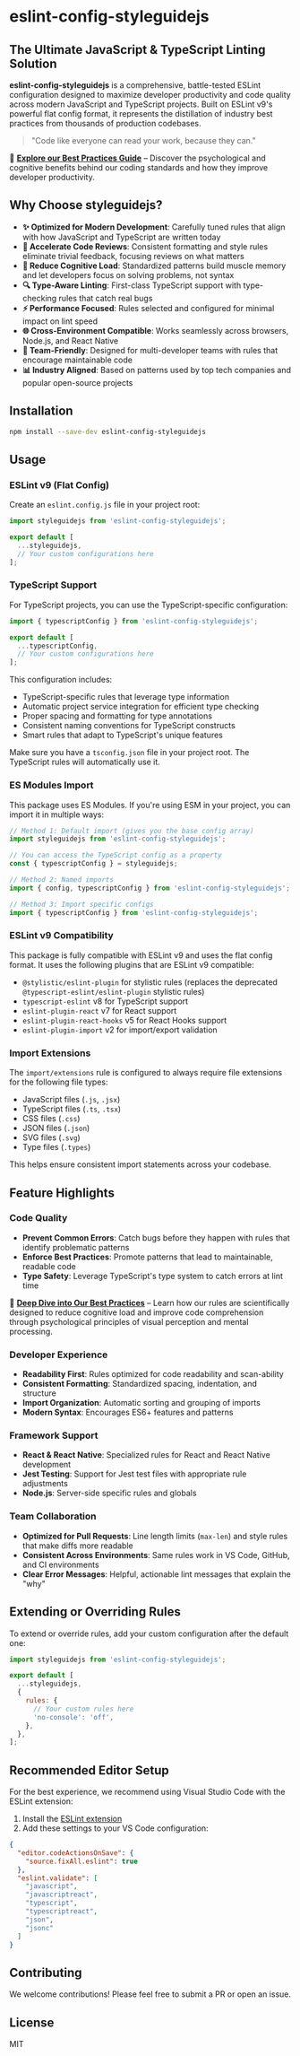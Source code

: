 # eslint-config-styleguidejs

## The Ultimate JavaScript & TypeScript Linting Solution

**eslint-config-styleguidejs** is a comprehensive, battle-tested ESLint configuration designed to maximize developer productivity and code quality across modern JavaScript and TypeScript projects. Built on ESLint v9's powerful flat config format, it represents the distillation of industry best practices from thousands of production codebases.

> "Code like everyone can read your work, because they can."

📖 **[Explore our Best Practices Guide](./BEST_PRACTICES.md)** – Discover the psychological and cognitive benefits behind our coding standards and how they improve developer productivity.

## Why Choose styleguidejs?

- **✨ Optimized for Modern Development**: Carefully tuned rules that align with how JavaScript and TypeScript are written today
- **🚀 Accelerate Code Reviews**: Consistent formatting and style rules eliminate trivial feedback, focusing reviews on what matters
- **🧠 Reduce Cognitive Load**: Standardized patterns build muscle memory and let developers focus on solving problems, not syntax
- **🔍 Type-Aware Linting**: First-class TypeScript support with type-checking rules that catch real bugs
- **⚡ Performance Focused**: Rules selected and configured for minimal impact on lint speed
- **🌐 Cross-Environment Compatible**: Works seamlessly across browsers, Node.js, and React Native
- **🤝 Team-Friendly**: Designed for multi-developer teams with rules that encourage maintainable code
- **📊 Industry Aligned**: Based on patterns used by top tech companies and popular open-source projects

## Installation

```bash
npm install --save-dev eslint-config-styleguidejs
```

## Usage

### ESLint v9 (Flat Config)

Create an `eslint.config.js` file in your project root:

```js
import styleguidejs from 'eslint-config-styleguidejs';

export default [
  ...styleguidejs,
  // Your custom configurations here
];
```

### TypeScript Support

For TypeScript projects, you can use the TypeScript-specific configuration:

```js
import { typescriptConfig } from 'eslint-config-styleguidejs';

export default [
  ...typescriptConfig,
  // Your custom configurations here
];
```

This configuration includes:

- TypeScript-specific rules that leverage type information
- Automatic project service integration for efficient type checking
- Proper spacing and formatting for type annotations
- Consistent naming conventions for TypeScript constructs
- Smart rules that adapt to TypeScript's unique features

Make sure you have a `tsconfig.json` file in your project root. The TypeScript rules will automatically use it.

### ES Modules Import

This package uses ES Modules. If you're using ESM in your project, you can import it in multiple ways:

```js
// Method 1: Default import (gives you the base config array)
import styleguidejs from 'eslint-config-styleguidejs';

// You can access the TypeScript config as a property
const { typescriptConfig } = styleguidejs;

// Method 2: Named imports
import { config, typescriptConfig } from 'eslint-config-styleguidejs';

// Method 3: Import specific configs
import { typescriptConfig } from 'eslint-config-styleguidejs';
```

### ESLint v9 Compatibility

This package is fully compatible with ESLint v9 and uses the flat config format. It uses the following plugins that are ESLint v9 compatible:

- `@stylistic/eslint-plugin` for stylistic rules (replaces the deprecated `@typescript-eslint/eslint-plugin` stylistic rules)
- `typescript-eslint` v8 for TypeScript support
- `eslint-plugin-react` v7 for React support
- `eslint-plugin-react-hooks` v5 for React Hooks support
- `eslint-plugin-import` v2 for import/export validation

### Import Extensions

The `import/extensions` rule is configured to always require file extensions for the following file types:
- JavaScript files (`.js`, `.jsx`)
- TypeScript files (`.ts`, `.tsx`)
- CSS files (`.css`)
- JSON files (`.json`)
- SVG files (`.svg`)
- Type files (`.types`)

This helps ensure consistent import statements across your codebase.

## Feature Highlights

### Code Quality

- **Prevent Common Errors**: Catch bugs before they happen with rules that identify problematic patterns
- **Enforce Best Practices**: Promote patterns that lead to maintainable, readable code
- **Type Safety**: Leverage TypeScript's type system to catch errors at lint time

🧠 **[Deep Dive into Our Best Practices](./BEST_PRACTICES.md)** – Learn how our rules are scientifically designed to reduce cognitive load and improve code comprehension through psychological principles of visual perception and mental processing.

### Developer Experience

- **Readability First**: Rules optimized for code readability and scan-ability
- **Consistent Formatting**: Standardized spacing, indentation, and structure
- **Import Organization**: Automatic sorting and grouping of imports
- **Modern Syntax**: Encourages ES6+ features and patterns

### Framework Support

- **React & React Native**: Specialized rules for React and React Native development
- **Jest Testing**: Support for Jest test files with appropriate rule adjustments
- **Node.js**: Server-side specific rules and globals

### Team Collaboration

- **Optimized for Pull Requests**: Line length limits (`max-len`) and style rules that make diffs more readable
- **Consistent Across Environments**: Same rules work in VS Code, GitHub, and CI environments
- **Clear Error Messages**: Helpful, actionable lint messages that explain the "why"

## Extending or Overriding Rules

To extend or override rules, add your custom configuration after the default one:

```js
import styleguidejs from 'eslint-config-styleguidejs';

export default [
  ...styleguidejs,
  {
    rules: {
      // Your custom rules here
      'no-console': 'off',
    },
  },
];
```

## Recommended Editor Setup

For the best experience, we recommend using Visual Studio Code with the ESLint extension:

1. Install the [ESLint extension](https://marketplace.visualstudio.com/items?itemName=dbaeumer.vscode-eslint)
2. Add these settings to your VS Code configuration:

```json
{
  "editor.codeActionsOnSave": {
    "source.fixAll.eslint": true
  },
  "eslint.validate": [
    "javascript",
    "javascriptreact",
    "typescript",
    "typescriptreact",
    "json",
    "jsonc"
  ]
}
```

## Contributing

We welcome contributions! Please feel free to submit a PR or open an issue.

## License

MIT